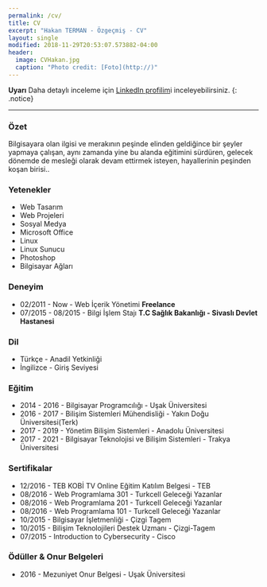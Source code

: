 ```yaml
---
permalink: /cv/
title: CV
excerpt: "Hakan TERMAN - Özgeçmiş - CV"
layout: single
modified: 2018-11-29T20:53:07.573882-04:00
header:
  image: CVHakan.jpg
  caption: "Photo credit: [Foto](http://)"
---
```


**Uyarı** Daha detaylı inceleme için  [LinkedIn profilim](http://linkedin.com/in/HakanTerman)i inceleyebilirsiniz.
{: .notice}

---

### Özet

Bilgisayara olan ilgisi ve merakının peşinde elinden geldiğince bir şeyler yapmaya çalışan, aynı zamanda yine bu alanda eğitimini sürdüren, gelecek dönemde de mesleği olarak devam ettirmek isteyen, hayallerinin peşinden koşan birisi..

### Yetenekler

* Web Tasarım
* Web Projeleri
* Sosyal Medya
* Microsoft Office
* Linux
* Linux Sunucu
* Photoshop
* Bilgisayar Ağları

### Deneyim

* 02/2011 - Now - Web İçerik Yönetimi  **Freelance**
* 07/2015 - 08/2015 - Bilgi İşlem Stajı **T.C Sağlık Bakanlığı - Sivaslı Devlet Hastanesi**

### Dil

* Türkçe - Anadil Yetkinliği
* İngilizce - Giriş Seviyesi

### Eğitim

* 2014 - 2016 - Bilgisayar Programcılığı - Uşak Üniversitesi
* 2016 - 2017 - Bilişim Sistemleri Mühendisliği - Yakın Doğu Üniversitesi(Terk)
* 2017 - 2019 - Yönetim Bilişim Sistemleri - Anadolu Üniversitesi
* 2017 - 2021 - Bilgisayar Teknolojisi ve Bilişim Sistemleri - Trakya Üniversitesi

### Sertifikalar

* 12/2016 - TEB KOBİ TV Online Eğitim Katılım Belgesi - TEB
* 08/2016 - Web Programlama 301 - Turkcell Geleceği Yazanlar
* 08/2016 - Web Programlama 201 - Turkcell Geleceği Yazanlar
* 08/2016 - Web Programlama 101 - Turkcell Geleceği Yazanlar
* 10/2015 - Bilgisayar İşletmenliği - Çizgi Tagem
* 10/2015 - Bilişim Teknolojileri Destek Uzmanı - Çizgi-Tagem
* 07/2015 - Introduction to Cybersecurity - Cisco

### Ödüller & Onur Belgeleri

* 2016 - Mezuniyet Onur Belgesi - Uşak Üniversitesi
